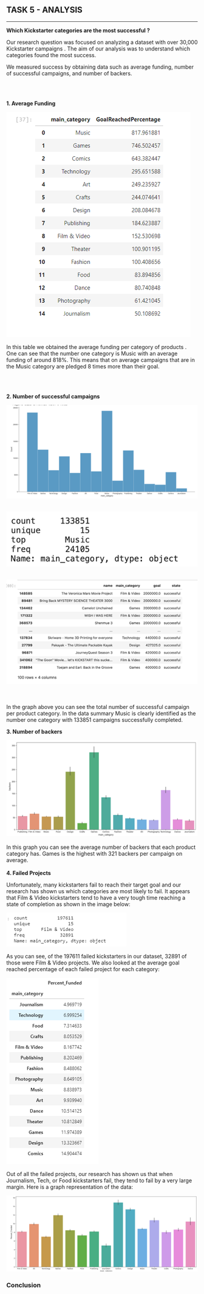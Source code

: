 ## TASK 5 - ANALYSIS
---
**Which Kickstarter categories are the most successful ?**

Our research question  was focused on analyzing a dataset with over 30,000 Kickstarter campaigns . The aim of our analysis was to understand which categories found the most success.   

We  measured success by obtaining data  such as average funding, number of successful campaigns, and number of backers. 

<br/><br/>

**1.	Average Funding** 

![alt text](Table1.png)

In this table we obtained the average funding per category of products . One can see that the number one category is Music with an average funding of around 818%. This means that on average campaigns that are in the Music category are pledged 8 times more than their goal. 

<br/><br/>

**2.	Number of successful campaigns**

![alt text](Table6.png)
<br></br>

![alt text](Table7.png)
<br></br>

![alt text](Table2.png)

<br/><br/>
In the graph above you can see the total number of successful campaign per product category.  In the data summary  Music is clearly identified  as the number one category with 133851 campaigns successfully completed. 

**3.	Number of backers**

![alt text](Table3.png)
<br></br>
In this graph you can see the average  number of backers that each product category has. Games is the highest with 321 backers per campaign on average.
<br></br>
**4.	Failed Projects**

Unfortunately, many kickstarters fail to reach their target goal and our research has shown us which categories are most likely to fail. It appears that Film & Video kickstarters tend to have a very tough time reaching a state of completion as shown in the image below:

![alt text](coleton_table3.png)


As you can see, of the 197611 failed kickstarters in our dataset, 32891 of those were Film & Video projects. We also looked at the average goal reached percentage of each failed project for each category:

![alt text](coleton_table1.png)


Out of all the failed projects, our research has shown us that when Journalism, Tech, or Food kickstarters fail, they tend to fail by a very large margin. Here is a graph representation of the data:

![alt text](coleton_table2.png)

### Conclusion

